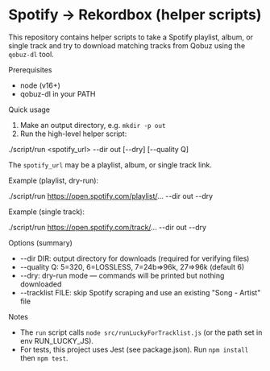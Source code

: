 # Spotify → Rekordbox (helper scripts)

This repository contains helper scripts to take a Spotify playlist, album, or single track and try to download matching tracks from Qobuz using the `qobuz-dl` tool.

Prerequisites

- node (v16+)
- qobuz-dl in your PATH

Quick usage

1. Make an output directory, e.g. `mkdir -p out`
2. Run the high-level helper script:

./script/run <spotify_url> --dir out [--dry] [--quality Q]

The `spotify_url` may be a playlist, album, or single track link.

Example (playlist, dry-run):

./script/run https://open.spotify.com/playlist/... --dir out --dry

Example (single track):

./script/run https://open.spotify.com/track/... --dir out --dry

Options (summary)

- --dir DIR: output directory for downloads (required for verifying files)
- --quality Q: 5=320, 6=LOSSLESS, 7=24b=>96k, 27=>96k (default 6)
- --dry: dry-run mode — commands will be printed but nothing downloaded
- --tracklist FILE: skip Spotify scraping and use an existing "Song - Artist" file

Notes

- The `run` script calls `node src/runLuckyForTracklist.js` (or the path set in env RUN_LUCKY_JS).
- For tests, this project uses Jest (see package.json). Run `npm install` then `npm test`.
